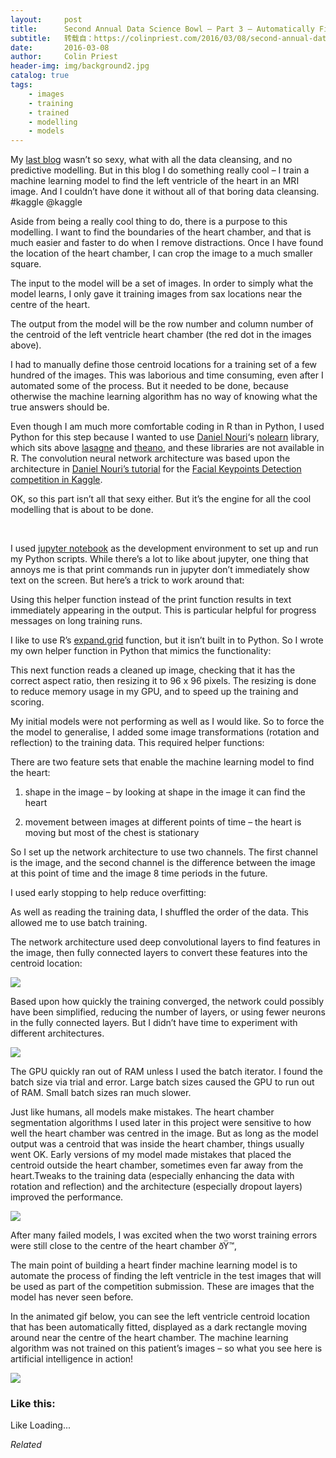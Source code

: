 ```yaml
---
layout:     post
title:      Second Annual Data Science Bowl – Part 3 – Automatically Finding the Heart Location in an MRI Image
subtitle:   转载自：https://colinpriest.com/2016/03/08/second-annual-data-science-bowl-part-3-automatically-finding-the-heart-location-in-an-mri-image/
date:       2016-03-08
author:     Colin Priest
header-img: img/background2.jpg
catalog: true
tags:
    - images
    - training
    - trained
    - modelling
    - models
---
```


My [last blog](https://colinpriest.com/2016/03/07/second-annual-data-science-bowl-part-2) wasn’t so sexy, what with all the data cleansing, and no predictive modelling. But in this blog I do something really cool – I train a machine learning model to find the left ventricle of the heart in an MRI image. And I couldn’t have done it without all of that boring data cleansing. #kaggle @kaggle

Aside from being a really cool thing to do, there is a purpose to this modelling. I want to find the boundaries of the heart chamber, and that is much easier and faster to do when I remove distractions. Once I have found the location of the heart chamber, I can crop the image to a much smaller square.

The input to the model will be a set of images. In order to simply what the model learns, I only gave it training images from sax locations near the centre of the heart.

The output from the model will be the row number and column number of the centroid of the left ventricle heart chamber (the red dot in the images above).

I had to manually define those centroid locations for a training set of a few hundred of the images. This was laborious and time consuming, even after I automated some of the process. But it needed to be done, because otherwise the machine learning algorithm has no way of knowing what the true answers should be.

Even though I am much more comfortable coding in R than in Python, I used Python for this step because I wanted to use [Daniel Nouri](http://danielnouri.org/)‘s [nolearn](https://pypi.python.org/pypi/nolearn) library, which sits above [lasagne](http://lasagne.readthedocs.org/en/latest) and [theano](http://deeplearning.net/software/theano), and these libraries are not available in R. The convolution neural network architecture was based upon the architecture in [Daniel Nouri’s tutorial](http://danielnouri.org/notes/2014/12/17/using-convolutional-neural-nets-to-detect-facial-keypoints-tutorial) for the [Facial Keypoints Detection competition in Kaggle](https://www.kaggle.com/c/facial-keypoints-detection).

OK, so this part isn’t all that sexy either. But it’s the engine for all the cool modelling that is about to be done.

 

I used [jupyter notebook](http://jupyter.org/) as the development environment to set up and run my Python scripts. While there’s a lot to like about jupyter, one thing that annoys me is that print commands run in jupyter don’t immediately show text on the screen. But here’s a trick to work around that:

Using this helper function instead of the print function results in text immediately appearing in the output. This is particular helpful for progress messages on long training runs.

I like to use R’s [expand.grid](https://stat.ethz.ch/R-manual/R-devel/library/base/html/expand.grid.html) function, but it isn’t built in to Python. So I wrote my own helper function in Python that mimics the functionality:

This next function reads a cleaned up image, checking that it has the correct aspect ratio, then resizing it to 96 x 96 pixels. The resizing is done to reduce memory usage in my GPU, and to speed up the training and scoring.

My initial models were not performing as well as I would like. So to force the the model to generalise, I added some image transformations (rotation and reflection) to the training data. This required helper functions:

There are two feature sets that enable the machine learning model to find the heart:

1. shape in the image – by looking at shape in the image it can find the heart

1. movement between images at different points of time – the heart is moving but most of the chest is stationary


So I set up the network architecture to use two channels. The first channel is the image, and the second channel is the difference between the image at this point of time and the image 8 time periods in the future.

I used early stopping to help reduce overfitting:

As well as reading the training data, I shuffled the order of the data. This allowed me to use batch training.

The network architecture used deep convolutional layers to find features in the image, then fully connected layers to convert these features into the centroid location:

![](https://colinpriestdotcom.files.wordpress.com/2016/03/20160308-image05.png?w=529)


Based upon how quickly the training converged, the network could possibly have been simplified, reducing the number of layers, or using fewer neurons in the fully connected layers. But I didn’t have time to experiment with different architectures.

![](https://colinpriestdotcom.files.wordpress.com/2016/03/20160308-image06.png?w=529)


The GPU quickly ran out of RAM unless I used the batch iterator. I found the batch size via trial and error. Large batch sizes caused the GPU to run out of RAM. Small batch sizes ran much slower.

Just like humans, all models make mistakes. The heart chamber segmentation algorithms I used later in this project were sensitive to how well the heart chamber was centred in the image. But as long as the model output was a centroid that was inside the heart chamber, things usually went OK. Early versions of my model made mistakes that placed the centroid outside the heart chamber, sometimes even far away from the heart.Tweaks to the training data (especially enhancing the data with rotation and reflection) and the architecture (especially dropout layers) improved the performance.

![](https://colinpriestdotcom.files.wordpress.com/2016/03/20160308-image07.png?w=529)


After many failed models, I was excited when the two worst training errors were still close to the centre of the heart chamber ðŸ™‚

The main point of building a heart finder machine learning model is to automate the process of finding the left ventricle in the test images that will be used as part of the competition submission. These are images that the model has never seen before.

In the animated gif below, you can see the left ventricle centroid location that has been automatically fitted, displayed as a dark rectangle moving around near the centre of the heart chamber. The machine learning algorithm was not trained on this patient’s images – so what you see here is artificial intelligence in action!

![](https://colinpriestdotcom.files.wordpress.com/2016/03/20160308-submission-images.gif?w=529)


### Like this:

Like Loading...


*Related*

